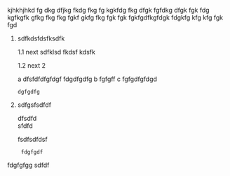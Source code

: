 kjhkhjhkd fg dkg dfjkg fkdg fkg fg kgkfdg fkg dfgk fgfdkg dfgk fgk fdg kgfkgfk gfkg fkg 
fkg fgkf gkfg fkg fgk fgk fgkfgdfkgfdgk fdgkfg kfg kfg fgk fgd



1. sdfkdsfdsfksdfk

	1.1 next sdfklsd fkdsf kdsfk 

	1.2 next 2
	
	a dfsfdfdfgfdgf fdgdfgdfg
	b fgfgff
	c fgfgdfgfdgd
		
       
       dgfgdfg
       
       
2. sdfgsfsdfdf

	dfsdfd <br> sfdfd
	
	fsdfsdfdsf
	
		fdgfgdf

fdgfgfgg sdfdf

